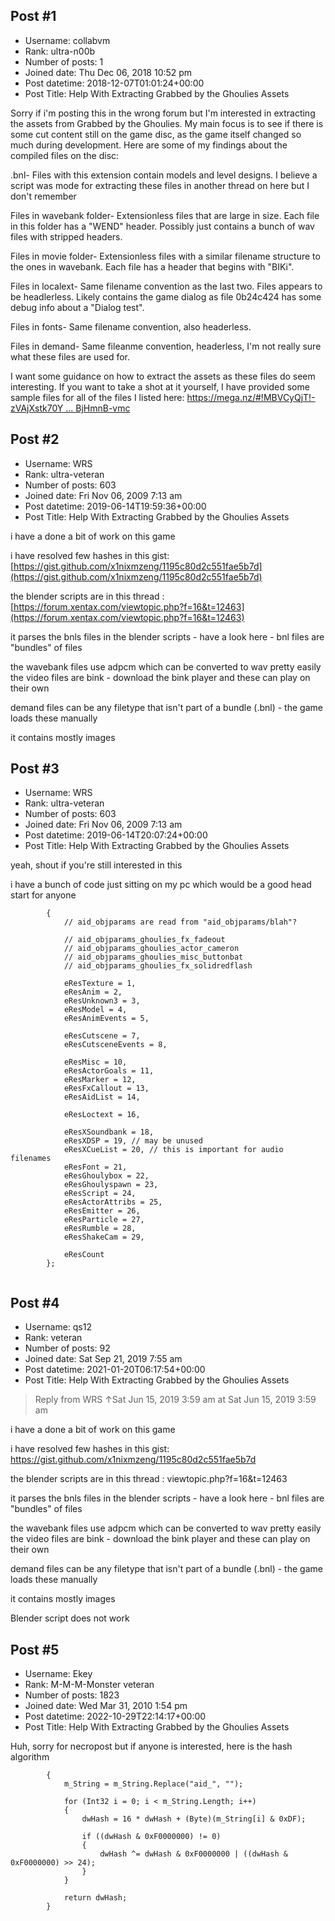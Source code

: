 ## Post #1
- Username: collabvm
- Rank: ultra-n00b
- Number of posts: 1
- Joined date: Thu Dec 06, 2018 10:52 pm
- Post datetime: 2018-12-07T01:01:24+00:00
- Post Title: Help With Extracting Grabbed by the Ghoulies Assets

Sorry if i'm posting this in the wrong forum but I'm interested in extracting the assets from Grabbed by the Ghoulies. My main focus is to see if there is some cut content still on the game disc, as the game itself changed so much during development. Here are some of my findings about  the compiled files on the disc:

.bnl- Files with this extension contain models and level designs. I believe a script was mode for extracting these files in another thread on here but I don't remember

Files in wavebank folder- Extensionless files that are large in size. Each file in this folder has a "WEND" header. Possibly just contains a bunch of wav files with stripped headers.

Files in movie folder- Extensionless files with a similar filename structure to the ones in wavebank. Each file has a header that begins with "BIKi". 

Files in localext- Same filename convention as the last two. Files appears to be headlerless. Likely contains the game dialog as file 0b24c424 has some debug info about a "Dialog test".

Files in fonts- Same filename convention, also headerless.

Files in demand- Same fileanme convention, headerless, I'm not really sure what these files are used for.

I want some guidance on how to extract the assets as these files do seem interesting. If you want to take a shot at it yourself, I have provided some sample files for all of the files I listed here:
[https://mega.nz/#!MBVCyQjT!-zVAjXstk70Y ... BjHmnB-vmc](https://mega.nz/#!MBVCyQjT!-zVAjXstk70YUv9Bxl0nhwBwZN2_ERc8mBjHmnB-vmc)
## Post #2
- Username: WRS
- Rank: ultra-veteran
- Number of posts: 603
- Joined date: Fri Nov 06, 2009 7:13 am
- Post datetime: 2019-06-14T19:59:36+00:00
- Post Title: Help With Extracting Grabbed by the Ghoulies Assets

i have a done a bit of work on this game   

i have resolved few hashes in this gist: [https://gist.github.com/x1nixmzeng/1195c80d2c551fae5b7d](https://gist.github.com/x1nixmzeng/1195c80d2c551fae5b7d)

the blender scripts are in this thread : [https://forum.xentax.com/viewtopic.php?f=16&t=12463](https://forum.xentax.com/viewtopic.php?f=16&t=12463)

it parses the bnls files in the blender scripts - have a look here - bnl files are "bundles" of files

the wavebank files use adpcm which can be converted to wav pretty easily
the video files are bink - download the bink player and these can play on their own

demand files can be any filetype that isn't part of a bundle (.bnl) - the game loads these manually

it contains mostly images
## Post #3
- Username: WRS
- Rank: ultra-veteran
- Number of posts: 603
- Joined date: Fri Nov 06, 2009 7:13 am
- Post datetime: 2019-06-14T20:07:24+00:00
- Post Title: Help With Extracting Grabbed by the Ghoulies Assets

yeah, shout if you're still interested in this

i have a bunch of code just sitting on my pc which would be a good head start for anyone

```
        {
            // aid_objparams are read from "aid_objparams/blah"?

            // aid_objparams_ghoulies_fx_fadeout
            // aid_objparams_ghoulies_actor_cameron
            // aid_objparams_ghoulies_misc_buttonbat
            // aid_objparams_ghoulies_fx_solidredflash

            eResTexture = 1,
            eResAnim = 2,
            eResUnknown3 = 3,
            eResModel = 4,
            eResAnimEvents = 5,

            eResCutscene = 7,
            eResCutsceneEvents = 8,

            eResMisc = 10,
            eResActorGoals = 11,
            eResMarker = 12,
            eResFxCallout = 13,
            eResAidList = 14,

            eResLoctext = 16,

            eResXSoundbank = 18,
            eResXDSP = 19, // may be unused
            eResXCueList = 20, // this is important for audio filenames
            eResFont = 21,
            eResGhoulybox = 22,
            eResGhoulyspawn = 23,
            eResScript = 24,
            eResActorAttribs = 25,
            eResEmitter = 26,
            eResParticle = 27,
            eResRumble = 28,
            eResShakeCam = 29,

            eResCount
        };
        
```
## Post #4
- Username: qs12
- Rank: veteran
- Number of posts: 92
- Joined date: Sat Sep 21, 2019 7:55 am
- Post datetime: 2021-01-20T06:17:54+00:00
- Post Title: Help With Extracting Grabbed by the Ghoulies Assets

> Reply from WRS ↑Sat Jun 15, 2019 3:59 am at Sat Jun 15, 2019 3:59 am
>
> 
i have a done a bit of work on this game   

i have resolved few hashes in this gist: https://gist.github.com/x1nixmzeng/1195c80d2c551fae5b7d

the blender scripts are in this thread : viewtopic.php?f=16&t=12463

it parses the bnls files in the blender scripts - have a look here - bnl files are "bundles" of files

the wavebank files use adpcm which can be converted to wav pretty easily
the video files are bink - download the bink player and these can play on their own

demand files can be any filetype that isn't part of a bundle (.bnl) - the game loads these manually

it contains mostly images

Blender script does not work
## Post #5
- Username: Ekey
- Rank: M-M-M-Monster veteran
- Number of posts: 1823
- Joined date: Wed Mar 31, 2010 1:54 pm
- Post datetime: 2022-10-29T22:14:17+00:00
- Post Title: Help With Extracting Grabbed by the Ghoulies Assets

Huh, sorry for necropost but if anyone is interested, here is the hash algorithm 

```
        {
            m_String = m_String.Replace("aid_", "");

            for (Int32 i = 0; i < m_String.Length; i++)
            {
                dwHash = 16 * dwHash + (Byte)(m_String[i] & 0xDF);

                if ((dwHash & 0xF0000000) != 0)
                {
                    dwHash ^= dwHash & 0xF0000000 | ((dwHash & 0xF0000000) >> 24);
                }
            }

            return dwHash;
        }

```
